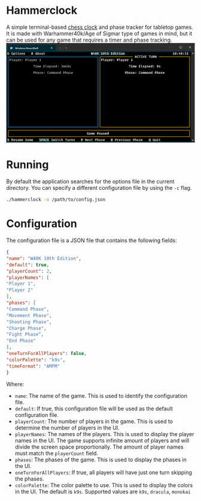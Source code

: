 # Hammerclock

A simple terminal-based [chess clock](https://en.wikipedia.org/wiki/Chess_clock) and phase tracker for tabletop games. It is made with Warhammer40k/Age of Sigmar type of games in mind, but it can be used for any game that requires a timer and phase tracking.
<img alt="Hammerclock Screenshot" src="img.png" width="600"/>

# Running
By default the application searches for the options file in the current directory. You can specify a different configuration file by using the `-c` flag.

```bash
./hammerclock -o /path/to/config.json
```

# Configuration

The configuration file is a JSON file that contains the following fields:
```json
{
"name": "W40K 10th Edition",
"default": true,
"playerCount": 2,
"playerNames": [
"Player 1",
"Player 2"
],
"phases": [
"Command Phase",
"Movement Phase",
"Shooting Phase",
"Charge Phase",
"Fight Phase",
"End Phase"
],
"oneTurnForAllPlayers": false,
"colorPalette": "k9s",
"timeFormat": "AMPM"
}
```
Where:
- `name`: The name of the game. This is used to identify the configuration file.
- `default`: If true, this configuration file will be used as the default configuration file.
- `playerCount`: The number of players in the game. This is used to determine the number of players in the UI.
- `playerNames`: The names of the players. This is used to display the player names in the UI. The game supports infinite amount of players and will divide the screen space proportionally. The amount of player names must match the `playerCount` field.
- `phases`: The phases of the game. This is used to display the phases in the UI.
- `oneTurnForAllPlayers`: If true, all players will have just one turn skipping the phases.
- `colorPalette`: The color palette to use. This is used to display the colors in the UI. The default is `k9s`. Supported values are `k9s`, `dracula`, `monokai`